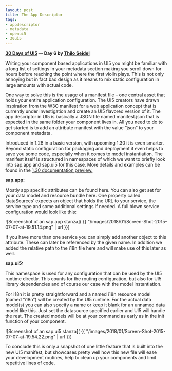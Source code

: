 ```yaml
---
layout: post
title: The App Descriptor
tags:
- appdescriptor
- metadata
- openui5
- 30ui5
---
```


**[30 Days of UI5](/2015/07/04/30-days-of-ui5/)  &mdash; Day 6 by [Thilo Seidel](https://twitter.com/ThiloDev)**

Writing your component based applications in UI5 you might be familiar with a long list of settings in your metadata section making you scroll down for hours before reaching the point where the first violin plays. This is not only annoying but in fact bad design as it means to mix static configuration in large amounts with actual code.

One way to solve this is the usage of a manifest file – one central asset that holds your entire application configuration. The UI5 creators have drawn inspiration from the W3C manifest for a web application concept that is currently under investigation and create an UI5 flavored version of it. The app descriptor in UI5 is basically a JSON file named manifest.json that is expected in the same folder your component lives in. All you need to do to get started is to add an attribute manifest with the value “json” to your component metadata.

Introduced in 1.28 in a basic version, with upcoming 1.30 it is even smarter. Beyond static configuration for packaging and deployment it even helps to save you some code, especially when it comes to model instantiation. The manifest itself is structured in namespaces of which we want to briefly look into sap.app and sap.ui5 for this case. More details and examples can be found in the [1.30 documentation preview.](https://openui5beta.hana.ondemand.com/#docs/guide/be0cf40f61184b358b5faedaec98b2da.html)

**sap.app:**

Mostly app specific attributes can be found here. You can also get set for your data model and resource bundle here. One property called ‘dataSources’ expects an object that holds the URL to your service, the service type and some additional settings if needed. A full blown service configuration would look like this:

![Screenshot of an sap.app stanza]( {{ "/images/2018/01/Screen-Shot-2015-07-07-at-19.51.14.png" | url }})

If you have more than one service you can simply add another object to this attribute. These can later be referenced by the given name. In addition we added the relative path to the i18n file here and will make use of this later as well.

**sap.ui5:**

This namespace is used for any configuration that can be used by the UI5 runtime directly. This counts for the routing configuration, but also for UI5 library dependencies and of course our case with the model instantiation.

For i18n it is pretty straightforward and a named i18n resource model (named “i18n”) will be created by the UI5 runtime. For the actual data model(s) you can also specify a name or keep it blank for an unnamed data model like this. Just set the datasource specified earlier and UI5 will handle the rest. The created models will be at your command as early as in the init function of your component.

![Screenshot of an sap.ui5 stanza]( {{ "/images/2018/01/Screen-Shot-2015-07-07-at-19.54.22.png" | url }})

To conclude this is only a snapshot of one little feature that is built into the new UI5 manifest, but showcases pretty well how this new file will ease your development routines, help to clean up your components and limit repetitive lines of code.


